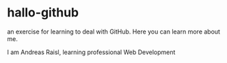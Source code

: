 # hallo-github
an exercise for learning to deal with GitHub. Here you can learn more about me. 

I am Andreas Raisl, learning professional Web Development
